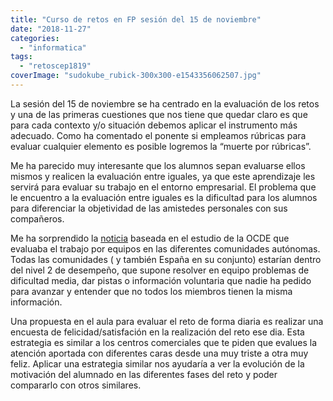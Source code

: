```yaml
---
title: "Curso de retos en FP sesión del 15 de noviembre"
date: "2018-11-27"
categories: 
  - "informatica"
tags: 
  - "retoscep1819"
coverImage: "sudokube_rubick-300x300-e1543356062507.jpg"
---
```


La sesión del 15 de noviembre se ha centrado en la evaluación de los retos y una de las primeras cuestiones que nos tiene que quedar claro es que para cada contexto y/o situación debemos aplicar el instrumento más adecuado. Como ha comentado el ponente si empleamos rúbricas para evaluar cualquier elemento es posible logremos la “muerte por rúbricas”.

Me ha parecido muy interesante que los alumnos sepan evaluarse ellos mismos y realicen la evaluación entre iguales, ya que este aprendizaje les servirá para evaluar su trabajo en el entorno empresarial. El problema que le encuentro a la evaluación entre iguales es la dificultad para los alumnos para diferenciar la objetividad de las amistedes personales con sus compañeros.

Me ha sorprendido la [noticia](https://elpais.com/politica/2017/11/20/actualidad/1511207373_396258.html) baseada en el estudio de la OCDE que evaluaba el trabajo por equipos en las diferentes comunidades autónomas. Todas las comunidades ( y también España en su conjunto) estarían dentro del nivel 2 de desempeño, que supone resolver en equipo problemas de dificultad media, dar pistas o información voluntaria que nadie ha pedido para avanzar y entender que no todos los miembros tienen la misma información.

Una propuesta en el aula para evaluar el reto de forma diaria es realizar una encuesta de felicidad/satisfación en la realización del reto ese dia. Esta estrategia es similar a los centros comerciales que te piden que evalues la atención aportada con diferentes caras desde una muy triste a otra muy feliz. Aplicar una estrategia similar nos ayudaría a ver la evolución de la motivación del alumnado en las diferentes fases del reto y poder compararlo con otros similares.
